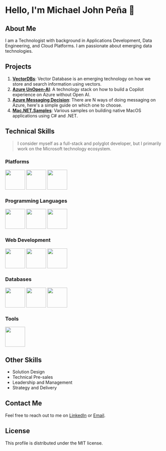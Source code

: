 # Hello, I'm Michael John Peña 👋

## About Me
I am a Technologist with background in Applications Development, Data Engineering, and Cloud Platforms. I am passionate about emerging data technologies.

## Projects

1. [**VectorDBs**](https://github.com/mjtpena/vector-dbs): Vector Database is an emerging technology on how we store and search information using vectors.
2. [**Azure UnOpen-AI**](https://github.com/mjtpena/azure-unopenai): A technology stack on how to build a Copilot experience on Azure without Open AI.
3. [**Azure Messaging Decision**](https://github.com/mjtpena/azure-messaging-decision): There are N ways of doing messaging on Azure, here's a simple guide on which one to choose.
4. [**Mac.NET.Samples**](https://github.com/mjtpena/Mac.NET.Samples): Various samples on building native MacOS applications using C# and .NET.

## Technical Skills
> I consider myself as a full-stack and polyglot developer, but I primarily work on the Microsoft technology ecosystem.

### Platforms 
<img src="https://cdn.jsdelivr.net/gh/devicons/devicon/icons/azure/azure-original.svg" height=64 width=64/>
<img src="https://github.com/mjtpena/mjtpena/assets/19221213/39edd18c-792f-4230-887b-8525a1c9404d" height=64 width=64/>
<img src="http://code.benco.io/icon-collection/azure-icons/Kubernetes-Services.svg" height=64 width=64 />

### Programming Languages 
<p>
<img src="https://cdn.jsdelivr.net/gh/devicons/devicon/icons/csharp/csharp-original.svg" height=64 width=64/> 
<img src="https://cdn.jsdelivr.net/gh/devicons/devicon/icons/typescript/typescript-original.svg" height=64 width=64/> 
<img src="https://cdn.jsdelivr.net/gh/devicons/devicon/icons/python/python-original.svg" height=64 width=64/>
</p>

### Web Development
<p>
<img src="https://cdn.jsdelivr.net/gh/devicons/devicon/icons/dotnetcore/dotnetcore-original.svg" height=64 width=64/>
<img src="https://cdn.jsdelivr.net/gh/devicons/devicon/icons/react/react-original.svg" height=64 width=64/>
<img src="https://cdn.jsdelivr.net/gh/devicons/devicon/icons/angularjs/angularjs-original.svg" height=64 width=64/>
</p>
          
### Databases

<p>
<img src="http://code.benco.io/icon-collection/azure-icons/SQL-Database.svg" height=64 width=64 />
<img src="http://code.benco.io/icon-collection/azure-icons/Azure-Cosmos-DB.svg" height=64 width=64 />
<img src="https://cdn.jsdelivr.net/gh/devicons/devicon/icons/redis/redis-original.svg" height=64 width=64 />
          
</p>

### Tools 
<p>
<img src="http://code.benco.io/icon-collection/azure-icons/Azure-DevOps.svg" height=64 width=64 />
</p>

## Other Skills
- Solution Design
- Technical Pre-sales
- Leadership and Management
- Strategy and Delivery

## Contact Me
Feel free to reach out to me on [LinkedIn](https://www.linkedin.com/in/michaeljohnpena/) or [Email](mailto:michael@datachain.consulting).

## License
This profile is distributed under the MIT license.

